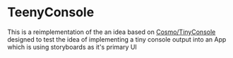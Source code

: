 #  TeenyConsole

This is a reimplementation of the an idea based on [Cosmo/TinyConsole](https://github.com/Cosmo/TinyConsole) designed to test the idea of implementing a tiny console output into an App which is using storyboards as it's primary UI 


